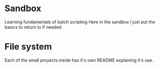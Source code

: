 # Sandbox
Learning fundamentals of batch scripting
Here in the sandbox I just put the basics to return to if needed.

# File system

Each of the small proyects inside has it's own README explaining it's use.
